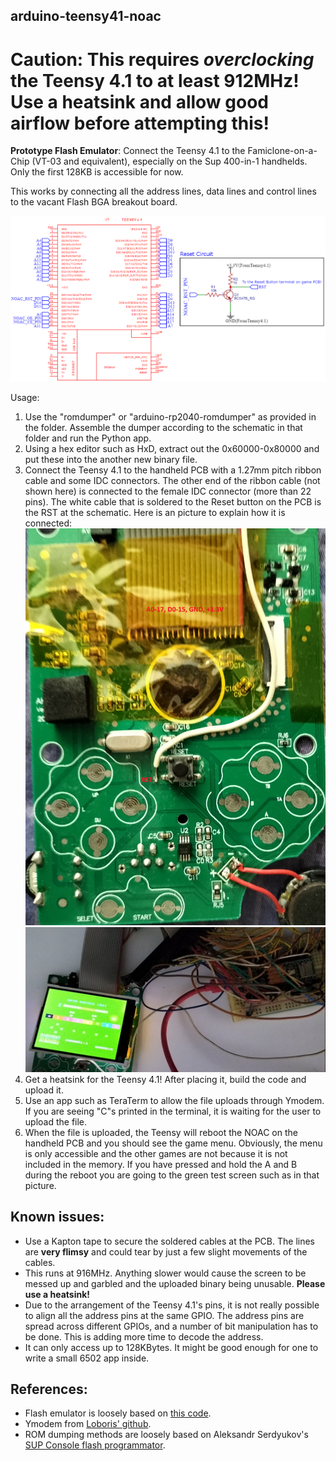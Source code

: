 ## arduino-teensy41-noac

# Caution: This requires *overclocking* the Teensy 4.1 to at least 912MHz! Use a **heatsink** and **allow good airflow** before attempting this!

**Prototype Flash Emulator**: Connect the Teensy 4.1 to the Famiclone-on-a-Chip (VT-03 and equivalent), especially on the Sup 400-in-1 handhelds. Only the first 128KB is accessible for now.

This works by connecting all the address lines, data lines and control lines to the vacant Flash BGA breakout board.

![schematic](schematic.png)

Usage:
1. Use the "romdumper" or "arduino-rp2040-romdumper" as provided in the folder. Assemble the dumper according to the schematic in that folder and run the Python app.
2. Using a hex editor such as HxD, extract out the 0x60000-0x80000 and put these into the another new binary file.
3. Connect the Teensy 4.1 to the handheld PCB with a 1.27mm pitch ribbon cable and some IDC connectors. The other end of the ribbon cable (not shown here) is connected to the female IDC connector (more than 22 pins). The white cable that is soldered to the Reset button on the PCB is the RST at the schematic. Here is an picture to explain how it is connected:
![teensy41_to_handheld](teensy41_to_handheld.png)
![teensy41_to_handheld2](teensy41_to_handheld_2.png)
4. Get a heatsink for the Teensy 4.1! After placing it, build the code and upload it.
5. Use an app such as TeraTerm to allow the file uploads through Ymodem. If you are seeing "C"s printed in the terminal, it is waiting for the user to upload the file.
6. When the file is uploaded, the Teensy will reboot the NOAC on the handheld PCB and you should see the game menu. Obviously, the menu is only accessible and the other games are not because it is not included in the memory. If you have pressed and hold the A and B during the reboot you are going to the green test screen such as in that picture.

## Known issues:
* Use a Kapton tape to secure the soldered cables at the PCB. The lines are **very flimsy** and could tear by just a few slight movements of the cables. 
* This runs at 916MHz. Anything slower would cause the screen to be messed up and garbled and the uploaded binary being unusable. **Please use a heatsink!**
* Due to the arrangement of the Teensy 4.1's pins, it is not really possible to align all the address pins at the same GPIO. The address pins are spread across different GPIOs, and a number of bit manipulation has to be done. This is adding more time to decode the address.
* It can only access up to 128KBytes. It might be good enough for one to write a small 6502 app inside.

## References:
* Flash emulator is loosely based on [this code](https://github.com/gfoot/picoprom/tree/main).
* Ymodem from [Loboris' github](https://github.com/loboris/ESP32_ymodem_example).
* ROM dumping methods are loosely based on Aleksandr Serdyukov's [SUP Console flash programmator](https://github.com/Promolife/sup_console_programmator).